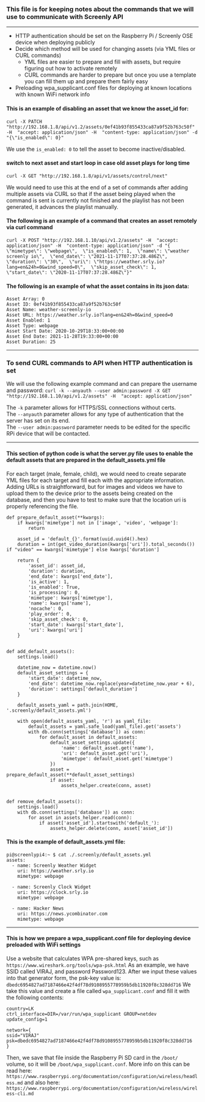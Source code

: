 ### This file is for keeping notes about the commands that we will use to communicate with Screenly API
---

- HTTP authentication should be set on the Raspberry Pi / Screenly OSE device when deploying publicly
- Decide which method will be used for changing assets (via YML files or CURL commands)
  - YML files are easier to prepare and fill with assets, but require figuring out how to activate remotely
  - CURL commands are harder to prepare but once you use a template you can fill them up and prepare them fairly easy
- Preloading wpa_supplicant.conf files for deploying at known locations with known WiFi network info

#### This is an example of disabling an asset that we know the asset_id for:
```
curl -X PATCH "http://192.168.1.8/api/v1.2/assets/0ef41b93f855433ca87a9f52b763c50f" -H  "accept: application/json" -H  "content-type: application/json" -d "{\"is_enabled\": 0}"
```
We use the `is_enabled: 0` to tell the asset to become inactive/disabled.


#### switch to next asset and start loop in case old asset plays for long time
```
curl -X GET "http://192.168.1.8/api/v1/assets/control/next"
```

We would need to use this at the end of a set of commands after adding multiple assets via CURL so that if the asset being played when the command is sent is currently not finished and the playlist has not been generated, it advances the playlist manually.

#### The following is an example of a command that creates an asset remotely via curl command
```
curl -X POST "http://192.168.1.10/api/v1.2/assets" -H  "accept: application/json" -H  "content-type: application/json" -d "{  \"mimetype\": \"webpage\",  \"is_enabled\": 1,  \"name\": \"weather screenly io\",  \"end_date\": \"2021-11-17T07:37:28.486Z\",  \"duration\": \"30\",  \"uri\": \"https://weather.srly.io?lang=en&24h=0&wind_speed=0\",  \"skip_asset_check\": 1,  \"start_date\": \"2020-11-17T07:37:28.486Z\"}"
```

#### The following is an example of what the asset contains in its json data:
```
Asset Array: 0
Asset ID: 0ef41b93f855433ca87a9f52b763c50f
Asset Name: weather-screenly-io
Asset URL: https://weather.srly.io?lang=en&24h=0&wind_speed=0
Asset Enabled: 1
Asset Type: webpage
Asset Start Date: 2020-10-29T18:33:00+00:00
Asset End Date: 2021-11-28T19:33:00+00:00
Asset Duration: 25
```

---
### To send CURL commands to API when HTTP authentication is set

We will use the following example command and can prepare the username and password:
`curl -k --anyauth --user admin:password -X GET "http://192.168.1.10/api/v1.2/assets" -H  "accept: application/json"`

The `-k` parameter allows for HTTPS/SSL connections without certs.  
The `--anyauth` parameter allows for any type of authentication that the server has set on its end.  
The `--user admin:password` parameter needs to be edited for the specific RPi device that will be contacted.  

---
#### This section of python code is what the server.py file uses to enable the default assets that are prepared in the default_assets.yml file

For each target (male, female, child), we would need to create separate YML files for each target and fill each with the appropriate information.
Adding URLs is straightforward, but for images and videos we have to upload them to the device prior to the assets being created on the database, and then you have to test to make sure that the location uri is properly referencing the file.
```
def prepare_default_asset(**kwargs):
    if kwargs['mimetype'] not in ['image', 'video', 'webpage']:
        return

    asset_id = 'default_{}'.format(uuid.uuid4().hex)
    duration = int(get_video_duration(kwargs['uri']).total_seconds()) if "video" == kwargs['mimetype'] else kwargs['duration']

    return {
        'asset_id': asset_id,
        'duration': duration,
        'end_date': kwargs['end_date'],
        'is_active': 1,
        'is_enabled': True,
        'is_processing': 0,
        'mimetype': kwargs['mimetype'],
        'name': kwargs['name'],
        'nocache': 0,
        'play_order': 0,
        'skip_asset_check': 0,
        'start_date': kwargs['start_date'],
        'uri': kwargs['uri']
    }


def add_default_assets():
    settings.load()

    datetime_now = datetime.now()
    default_asset_settings = {
        'start_date': datetime_now,
        'end_date': datetime_now.replace(year=datetime_now.year + 6),
        'duration': settings['default_duration']
    }

    default_assets_yaml = path.join(HOME, '.screenly/default_assets.yml')

    with open(default_assets_yaml, 'r') as yaml_file:
        default_assets = yaml.safe_load(yaml_file).get('assets')
        with db.conn(settings['database']) as conn:
            for default_asset in default_assets:
                default_asset_settings.update({
                    'name': default_asset.get('name'),
                    'uri': default_asset.get('uri'),
                    'mimetype': default_asset.get('mimetype')
                })
                asset = prepare_default_asset(**default_asset_settings)
                if asset:
                    assets_helper.create(conn, asset)


def remove_default_assets():
    settings.load()
    with db.conn(settings['database']) as conn:
        for asset in assets_helper.read(conn):
            if asset['asset_id'].startswith('default_'):
                assets_helper.delete(conn, asset['asset_id'])
```

#### This is the example of default_assets.yml file:
```
pi@screenlypi4:~ $ cat ./.screenly/default_assets.yml 
assets:
  - name: Screenly Weather Widget
    uri: https://weather.srly.io
    mimetype: webpage

  - name: Screenly Clock Widget
    uri: https://clock.srly.io
    mimetype: webpage

  - name: Hacker News
    uri: https://news.ycombinator.com
    mimetype: webpage
```
---
#### This is how we prepare a wpa_supplicant.conf file for deploying device preloaded with WiFi settings

Use a website that calculates WPA pre-shared keys, such as `https://www.wireshark.org/tools/wpa-psk.html`
As an example, we have SSID called VIRAJ, and password Password123.
After we input these values into that generator form, the psk-key value is: `dbedc6954827ad7187466e42f4df78d9108955778959b5db11920f8c328dd716`
We take this value and create a file called `wpa_supplicant.conf` and fill it with the following contents:
```
country=LK
ctrl_interface=DIR=/var/run/wpa_supplicant GROUP=netdev
update_config=1

network={
ssid="VIRAJ"
psk=dbedc6954827ad7187466e42f4df78d9108955778959b5db11920f8c328dd716
}
```

Then, we save that file inside the Raspberry Pi SD card in the `/boot/` volume, so it will be `/boot/wpa_supplicant.conf`.
More info on this can be read here: `https://www.raspberrypi.org/documentation/configuration/wireless/headless.md`
and also here: `https://www.raspberrypi.org/documentation/configuration/wireless/wireless-cli.md`
